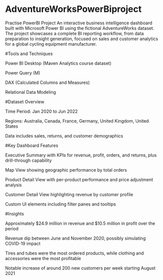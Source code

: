 # AdventureWorksPowerBiproject
Practise PowerBI Project 
An interactive business intelligence dashboard built with Microsoft Power BI using the fictional AdventureWorks dataset. The project showcases a complete BI reporting workflow, from data preparation to insight generation, focused on sales and customer analytics for a global cycling equipment manufacturer.

#Tools and Techniques

Power BI Desktop (Maven Analytics course dataset)

Power Query (M)

DAX (Calculated Columns and Measures)

Relational Data Modeling

#Dataset Overview

Time Period: Jan 2020 to Jun 2022

Regions: Australia, Canada, France, Germany, United Kingdom, United States

Data includes sales, returns, and customer demographics

#Key Dashboard Features

Executive Summary with KPIs for revenue, profit, orders, and returns, plus drill-through capability

Map View showing geographic performance by total orders

Product Detail View with per-product performance and price adjustment analysis

Customer Detail View highlighting revenue by customer profile

Custom UI elements including filter panes and tooltips

#Insights

Approximately $24.9 million in revenue and $10.5 million in profit over the period

Revenue dip between June and November 2020, possibly simulating COVID-19 impact

Tires and tubes were the most ordered products, while clothing and accessories were the most profitable

Notable increase of around 200 new customers per week starting August 2021
